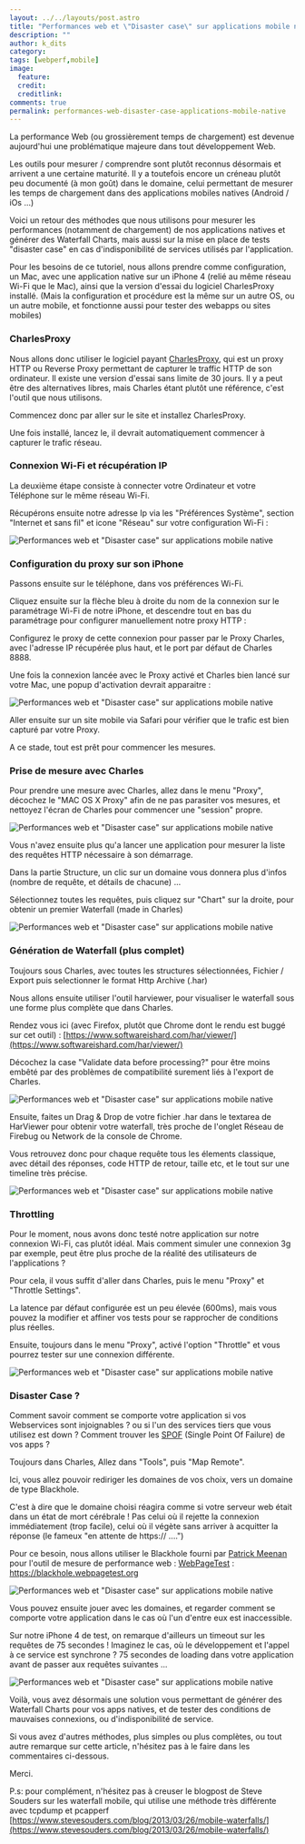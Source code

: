 ```yaml
---
layout: ../../layouts/post.astro
title: "Performances web et \"Disaster case\" sur applications mobile native"
description: ""
author: k_dits 
category: 
tags: [webperf,mobile]
image:
  feature: 
  credit: 
  creditlink: 
comments: true  
permalink: performances-web-disaster-case-applications-mobile-native
---
```


La performance Web (ou grossièrement temps de chargement) est devenue aujourd'hui une problématique majeure dans tout développement Web.

Les outils pour mesurer / comprendre sont plutôt reconnus désormais et arrivent a une certaine maturité. Il y a toutefois encore un créneau plutôt peu documenté (à mon goût) dans le domaine, celui permettant de mesurer les temps de chargement dans des applications mobiles natives (Android / iOs ...)

Voici un retour des méthodes que nous utilisons pour mesurer les performances (notamment de chargement) de nos applications natives et générer des Waterfall Charts, mais aussi sur la mise en place de tests "disaster case" en cas d'indisponibilité de services utilisés par l'application.

Pour les besoins de ce tutoriel, nous allons prendre comme configuration, un Mac, avec une application native sur un iPhone 4 (relié au même réseau Wi-Fi que le Mac), ainsi que la version d'essai du logiciel CharlesProxy installé. (Mais la configuration et procédure est la même sur un autre OS, ou un autre mobile, et fonctionne aussi pour tester des webapps ou sites mobiles)





### CharlesProxy

Nous allons donc utiliser le logiciel payant [CharlesProxy](https://www.charlesproxy.com/), qui est un proxy HTTP ou Reverse Proxy permettant de capturer le traffic HTTP de son ordinateur. Il existe une version d'essai sans limite de 30 jours. Il y a peut être des alternatives libres, mais Charles étant plutôt une référence, c'est l'outil que nous utilisons.

Commencez donc par aller sur le site et installez CharlesProxy.

Une fois installé, lancez le, il devrait automatiquement commencer à capturer le trafic réseau.





### Connexion Wi-Fi et récupération IP

La deuxième étape consiste à connecter votre Ordinateur et votre Téléphone sur le même réseau Wi-Fi.



Récupérons ensuite notre adresse Ip via les "Préférences Système", section "Internet et sans fil" et icone "Réseau" sur votre configuration Wi-Fi :



![Performances web et "Disaster case" sur applications mobile native](../../../../images/posts/imgob/0-00-30-83-201306-ob_9f332944f7f96d84b86805a14041a546_recup-ip.png)




### Configuration du proxy sur son iPhone

Passons ensuite sur le téléphone, dans vos préférences Wi-Fi.

Cliquez ensuite sur la flèche bleu à droite du nom de la connexion sur le paramétrage Wi-Fi de notre iPhone, et descendre tout en bas du paramétrage pour configurer manuellement notre proxy HTTP :

Configurez le proxy de cette connexion pour passer par le Proxy Charles, avec l'adresse IP récupérée plus haut, et le port par défaut de Charles 8888.



Une fois la connexion lancée avec le Proxy activé et Charles bien lancé sur votre Mac, une popup d'activation devrait apparaitre :



![Performances web et "Disaster case" sur applications mobile native](../../../../images/posts/imgob/0-00-30-83-201306-ob_5fdf154fbea7025d99bd2e09dcd8e6cb_autorisation-charles.png)

Aller ensuite sur un site mobile via Safari pour vérifier que le trafic est bien capturé par votre Proxy.




A ce stade, tout est prêt pour commencer les mesures.




### Prise de mesure avec Charles

Pour prendre une mesure avec Charles, allez dans le menu "Proxy", décochez le "MAC OS X Proxy" afin de ne pas parasiter vos mesures, et nettoyez l'écran de Charles pour commencer une "session" propre.



![Performances web et "Disaster case" sur applications mobile native](../../../../images/posts/imgob/0-00-30-83-201306-ob_689b14b9dc97e42b31a007ecfe7343f1_cleaner-charles.png)

Vous n'avez ensuite plus qu'a lancer une application pour mesurer la liste des requêtes HTTP nécessaire à son démarrage.

Dans la partie Structure, un clic sur un domaine vous donnera plus d'infos (nombre de requête, et détails de chacune) ...

Sélectionnez toutes les requêtes, puis cliquez sur "Chart" sur la droite, pour obtenir un premier Waterfall (made in Charles)



![Performances web et "Disaster case" sur applications mobile native](../../../../images/posts/imgob/0-00-30-83-201306-ob_a5ed4b66cceafe170170112a0c5bc5ae_recording-charles-chart.png)



### Génération de Waterfall (plus complet)

Toujours sous Charles, avec toutes les structures sélectionnées, Fichier / Export puis selectionner le format Http Archive (.har)

Nous allons ensuite utiliser l'outil harviewer, pour visualiser le waterfall sous une forme plus complète que dans Charles.

Rendez vous ici (avec Firefox, plutôt que Chrome dont le rendu est buggé sur cet outil) : [https://www.softwareishard.com/har/viewer/](https://www.softwareishard.com/har/viewer/)

Décochez la case "Validate data before processing?" pour être moins embêté par des problèmes de compatibilité surement liés à l'export de Charles.



![Performances web et "Disaster case" sur applications mobile native](../../../../images/posts/imgob/0-00-30-83-201306-ob_1ca8d35846fcf94af13302079edba29d_harviewer.png)

Ensuite, faites un Drag & Drop de votre fichier .har dans le textarea de HarViewer pour obtenir votre waterfall, très proche de l'onglet Réseau de Firebug ou Network de la console de Chrome.

Vous retrouvez donc pour chaque requête tous les élements classique, avec détail des réponses, code HTTP de retour, taille etc, et le tout sur une timeline très précise.



![Performances web et "Disaster case" sur applications mobile native](../../../../images/posts/imgob/0-00-30-83-201306-ob_592bf871e7372f057e87d3bad159ca0d_waterfall-har-viewer.png)



### Throttling

Pour le moment, nous avons donc testé notre application sur notre connexion Wi-Fi, cas plutôt idéal. Mais comment simuler une connexion 3g par exemple, peut être plus proche de la réalité des utilisateurs de l'applications ?

Pour cela, il vous suffit d'aller dans Charles, puis le menu "Proxy" et "Throttle Settings".

La latence par défaut configurée est un peu élevée (600ms), mais vous pouvez la modifier et affiner vos tests pour se rapprocher de conditions plus réelles.

Ensuite, toujours dans le menu "Proxy", activé l'option "Throttle" et vous pourrez tester sur une connexion différente.



![Performances web et "Disaster case" sur applications mobile native](../../../../images/posts/imgob/0-00-30-83-201306-ob_e2de8973ef740d2832a1e475cc632226_throttling.png)



### Disaster Case ?

Comment savoir comment se comporte votre application si vos Webservices sont injoignables ? ou si l'un des services tiers que vous utilisez est down ? Comment trouver les [SPOF](https://blog.patrickmeenan.com/2011/10/testing-for-frontend-spof.html) (Single Point Of Failure) de vos apps ?

Toujours dans Charles, Allez dans "Tools", puis "Map Remote".

Ici, vous allez pouvoir rediriger les domaines de vos choix, vers un domaine de type Blackhole.

C'est à dire que le domaine choisi réagira comme si votre serveur web était dans un état de mort cérébrale ! Pas celui où il rejette la connexion immédiatement (trop facile), celui où il végète sans arriver à acquitter la réponse (le fameux "en attente de https:// ....")

Pour ce besoin, nous allons utiliser le Blackhole fourni par [Patrick Meenan](https://twitter.com/patmeenan) pour l'outil de mesure de performance web : [WebPageTest](https://www.webpagetest.org) : https://blackhole.webpagetest.org



![Performances web et "Disaster case" sur applications mobile native](../../../../images/posts/imgob/0-00-30-83-201307-ob_f21590aa8b7234c9f7bc596f31f3d6d3_mapremote.png)

Vous pouvez ensuite jouer avec les domaines, et regarder comment se comporte votre application dans le cas où l'un d'entre eux est inaccessible.

Sur notre iPhone 4 de test, on remarque d'ailleurs un timeout sur les requêtes de 75 secondes ! Imaginez le cas, où le développement et l'appel à ce service est synchrone ? 75 secondes de loading dans votre application avant de passer aux requêtes suivantes ...



![Performances web et "Disaster case" sur applications mobile native](../../../../images/posts/imgob/0-00-30-83-201307-ob_08a2d492e28867e560b7a8863c328022_spof.png)

Voilà, vous avez désormais une solution vous permettant de générer des Waterfall Charts pour vos apps natives, et de tester des conditions de mauvaises connexions, ou d'indisponibilité de service.

Si vous avez d'autres méthodes, plus simples ou plus complètes, ou tout autre remarque sur cette article, n'hésitez pas à le faire dans les commentaires ci-dessous.

Merci.

P.s: pour complément, n'hésitez pas à creuser le blogpost de Steve Souders sur les waterfall mobile, qui utilise une méthode très différente avec tcpdump et pcapperf [https://www.stevesouders.com/blog/2013/03/26/mobile-waterfalls/](https://www.stevesouders.com/blog/2013/03/26/mobile-waterfalls/)




